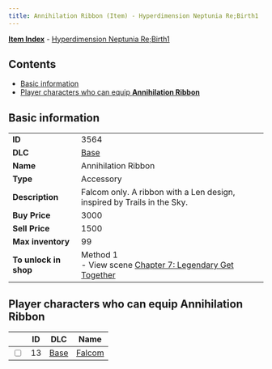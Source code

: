 ```yaml
---
title: Annihilation Ribbon (Item) - Hyperdimension Neptunia Re;Birth1
---
```


[**Item Index**](/neptunia/rb1/item/index.html) - [Hyperdimension Neptunia Re;Birth1](/neptunia/rb1)

## Contents

- [Basic information](#basic-information)
- [Player characters who can equip **Annihilation Ribbon**](#player-characters-who-can-equip-annihilation-ribbon)

## Basic information

|   |   |
| -- | -- |
| **ID** | 3564 |
| **DLC** | [Base](/neptunia/rb1/dlc/1-base.html) |
| **Name** | Annihilation Ribbon |
| **Type** | Accessory |
| **Description** | Falcom only. A ribbon with a Len design, inspired by Trails in the Sky. |
| **Buy Price** | 3000 |
| **Sell Price** | 1500 |
| **Max inventory** | 99 |
| **To unlock in shop** | Method 1<br />- View scene [Chapter 7: Legendary Get Together](/neptunia/rb1/scene/1-726-chapter-7-legendary-get-together.html) |


## Player characters who can equip **Annihilation Ribbon**

|    | ID | DLC | Name |
| -- | -- | --- | ---- |
| <input type="checkbox" id="rb1-player-1-13" class="trackbox" /> | 13 | [Base](/neptunia/rb1/dlc/1-base.html) | [Falcom](/neptunia/rb1/player/1-13-falcom.html) |
